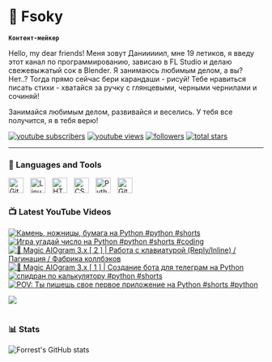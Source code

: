 # 🥑 Fsoky

**`Контент-мейкер`**

Hello, my dear friends! Меня зовут Данииииил, мне 19 летиков, я введу этот канал по программированию, зависаю в FL Studio и делаю свежевыжатый сок в Blender. Я занимаюсь любимым делом, а вы? Нет..? Тогда прямо сейчас бери карандаши - рисуй! Тебе нравиться писать стихи - хватайся за ручку с глянцевыми, черными чернилами и сочиняй!

Занимайся любимым делом, развивайся и веселись. У тебя все получится, я в тебя верю!

   <p align="left">
      <a href="https://www.youtube.com/c/fknight?sub_confirmation=1">
         <img alt="youtube subscribers" title="Subscribe to my YouTube channel" src="https://custom-icon-badges.demolab.com/youtube/channel/subscribers/UCeiC2G8vcz6tBmvVo8ydMgQ?color=%23E05D44&label=SUBSCRIBE&logo=video&logoColor=white&style=for-the-badge&labelColor=CE4630"/></a> 
      <a href="https://www.youtube.com/c/fknight">
         <img alt="youtube views" title="YouTube views" src="https://custom-icon-badges.demolab.com/youtube/channel/views/UCeiC2G8vcz6tBmvVo8ydMgQ?color=%23E1AD0E&logo=eye&logoColor=white&style=for-the-badge&labelColor=C79600"/></a> 
      <a href="https://github.com/ForrestKnight?tab=followers">
         <img alt="followers" title="Follow me on Github" src="https://custom-icon-badges.demolab.com/github/followers/Fsoky?color=236ad3&labelColor=1155ba&style=for-the-badge&logo=person-add&label=Follow&logoColor=white"/></a>
      <a href="https://github.com/ForrestKnight?tab=repositories&sort=stargazers">
         <img alt="total stars" title="Total stars on GitHub" src="https://custom-icon-badges.demolab.com/github/stars/Fsoky?color=55960c&style=for-the-badge&labelColor=488207&logo=star"/></a>
   </p>

---

### 🧰 Languages and Tools

<img align="left" alt="Git" width="30px" style="padding-right:10px;" src="https://cdn.jsdelivr.net/gh/devicons/devicon/icons/git/git-original.svg" />
<img align="left" alt="Linux" width="30px" style="padding-right:10px;" src="https://cdn.jsdelivr.net/gh/devicons/devicon/icons/linux/linux-original.svg" />
<img align="left" alt="HTML" width="30px" style="padding-right:10px;" src="https://cdn.jsdelivr.net/gh/devicons/devicon/icons/html5/html5-plain.svg" />
<img align="left" alt="CSS" width="30px" style="padding-right:10px;" src="https://cdn.jsdelivr.net/gh/devicons/devicon/icons/css3/css3-plain.svg" />
<img align="left" alt="Python" width="30px" style="padding-right:10px;" src="https://cdn.jsdelivr.net/gh/devicons/devicon/icons/python/python-plain.svg" />
<img align="left" alt="GitHub" width="30px" style="padding-right:10px;" src="https://cdn.jsdelivr.net/gh/devicons/devicon/icons/github/github-original.svg" />

<br />

#

### 📺 Latest YouTube Videos

<!-- BEGIN YOUTUBE-CARDS -->
[![Камень, ножницы, бумага на Python #python #shorts](https://ytcards.demolab.com/?id=8EqSvGnd8Ks&title=%D0%9A%D0%B0%D0%BC%D0%B5%D0%BD%D1%8C%2C+%D0%BD%D0%BE%D0%B6%D0%BD%D0%B8%D1%86%D1%8B%2C+%D0%B1%D1%83%D0%BC%D0%B0%D0%B3%D0%B0+%D0%BD%D0%B0+Python+%23python+%23shorts&lang=en&timestamp=1695813508&background_color=%230d1117&title_color=%23ffffff&stats_color=%23dedede&max_title_lines=1&width=250&border_radius=5 "Камень, ножницы, бумага на Python #python #shorts")](https://www.youtube.com/watch?v=8EqSvGnd8Ks)
[![Игра угадай число на Python #python #shorts #coding](https://ytcards.demolab.com/?id=zBRSxVBqv7M&title=%D0%98%D0%B3%D1%80%D0%B0+%D1%83%D0%B3%D0%B0%D0%B4%D0%B0%D0%B9+%D1%87%D0%B8%D1%81%D0%BB%D0%BE+%D0%BD%D0%B0+Python+%23python+%23shorts+%23coding&lang=en&timestamp=1695809760&background_color=%230d1117&title_color=%23ffffff&stats_color=%23dedede&max_title_lines=1&width=250&border_radius=5 "Игра угадай число на Python #python #shorts #coding")](https://www.youtube.com/watch?v=zBRSxVBqv7M)
[![🔮 Magic AIOgram 3.x [ 2 ] | Работа с клавиатурой (Reply/Inline) / Пагинация / Фабрика коллбэков](https://ytcards.demolab.com/?id=CBJiJcgmDmM&title=%F0%9F%94%AE+Magic+AIOgram+3.x+%5B+2+%5D+%7C+%D0%A0%D0%B0%D0%B1%D0%BE%D1%82%D0%B0+%D1%81+%D0%BA%D0%BB%D0%B0%D0%B2%D0%B8%D0%B0%D1%82%D1%83%D1%80%D0%BE%D0%B9+%28Reply%2FInline%29+%2F+%D0%9F%D0%B0%D0%B3%D0%B8%D0%BD%D0%B0%D1%86%D0%B8%D1%8F+%2F+%D0%A4%D0%B0%D0%B1%D1%80%D0%B8%D0%BA%D0%B0+%D0%BA%D0%BE%D0%BB%D0%BB%D0%B1%D1%8D%D0%BA%D0%BE%D0%B2&lang=en&timestamp=1695754382&background_color=%230d1117&title_color=%23ffffff&stats_color=%23dedede&max_title_lines=1&width=250&border_radius=5 "🔮 Magic AIOgram 3.x [ 2 ] | Работа с клавиатурой (Reply/Inline) / Пагинация / Фабрика коллбэков")](https://www.youtube.com/watch?v=CBJiJcgmDmM)
[![🔮 Magic AIOgram 3.x [ 1 ] | Создание бота для телеграм на Python](https://ytcards.demolab.com/?id=jORoDnYZhmc&title=%F0%9F%94%AE+Magic+AIOgram+3.x+%5B+1+%5D+%7C+%D0%A1%D0%BE%D0%B7%D0%B4%D0%B0%D0%BD%D0%B8%D0%B5+%D0%B1%D0%BE%D1%82%D0%B0+%D0%B4%D0%BB%D1%8F+%D1%82%D0%B5%D0%BB%D0%B5%D0%B3%D1%80%D0%B0%D0%BC+%D0%BD%D0%B0+Python&lang=en&timestamp=1695399993&background_color=%230d1117&title_color=%23ffffff&stats_color=%23dedede&max_title_lines=1&width=250&border_radius=5 "🔮 Magic AIOgram 3.x [ 1 ] | Создание бота для телеграм на Python")](https://www.youtube.com/watch?v=jORoDnYZhmc)
[![спидран по калькулятору #python #shorts](https://ytcards.demolab.com/?id=M3WQ1H9tVxU&title=%D1%81%D0%BF%D0%B8%D0%B4%D1%80%D0%B0%D0%BD+%D0%BF%D0%BE+%D0%BA%D0%B0%D0%BB%D1%8C%D0%BA%D1%83%D0%BB%D1%8F%D1%82%D0%BE%D1%80%D1%83+%23python+%23shorts&lang=en&timestamp=1695307255&background_color=%230d1117&title_color=%23ffffff&stats_color=%23dedede&max_title_lines=1&width=250&border_radius=5 "спидран по калькулятору #python #shorts")](https://www.youtube.com/watch?v=M3WQ1H9tVxU)
[![POV: Ты пишешь свое первое приложение на Python #shorts #python](https://ytcards.demolab.com/?id=UGvJ8ugRdUA&title=POV%3A+%D0%A2%D1%8B+%D0%BF%D0%B8%D1%88%D0%B5%D1%88%D1%8C+%D1%81%D0%B2%D0%BE%D0%B5+%D0%BF%D0%B5%D1%80%D0%B2%D0%BE%D0%B5+%D0%BF%D1%80%D0%B8%D0%BB%D0%BE%D0%B6%D0%B5%D0%BD%D0%B8%D0%B5+%D0%BD%D0%B0+Python+%23shorts+%23python&lang=en&timestamp=1695137055&background_color=%230d1117&title_color=%23ffffff&stats_color=%23dedede&max_title_lines=1&width=250&border_radius=5 "POV: Ты пишешь свое первое приложение на Python #shorts #python")](https://www.youtube.com/watch?v=UGvJ8ugRdUA)
<!-- END YOUTUBE-CARDS -->

[<img src="https://custom-icon-badges.demolab.com/badge/-Subscribe%20For%20More-red?style=for-the-badge&logo=video&logoColor=white"/>](https://www.youtube.com/c/Фсоки?sub_confirmation=1)

#

### 📊 Stats

![Forrest's GitHub stats](https://github-readme-stats.vercel.app/api?username=fsoky&show_icons=true&theme=dracula)

<!-- ![GitHub Streak](https://streak-stats.demolab.com?user=ForrestKnight&theme=dracula&border_radius=4.5) -->
